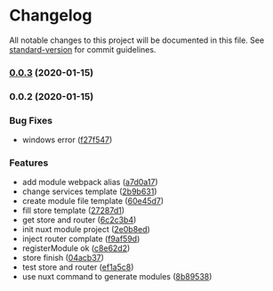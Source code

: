 # Changelog

All notable changes to this project will be documented in this file. See [standard-version](https://github.com/conventional-changelog/standard-version) for commit guidelines.

### [0.0.3](///compare/v0.0.2...v0.0.3) (2020-01-15)

### 0.0.2 (2020-01-15)


### Bug Fixes

* windows error ([f27f547](///commit/f27f547))


### Features

* add module webpack alias ([a7d0a17](///commit/a7d0a17))
* change services template ([2b9b631](///commit/2b9b631))
* create module file template ([60e45d7](///commit/60e45d7))
* fill store template ([27287d1](///commit/27287d1))
* get store and router ([6c2c3b4](///commit/6c2c3b4))
* init nuxt module project ([2e0b8ed](///commit/2e0b8ed))
* inject router complate ([f9af59d](///commit/f9af59d))
* registerModule ok ([c8e62d2](///commit/c8e62d2))
* store finish ([04acb37](///commit/04acb37))
* test store and router ([ef1a5c8](///commit/ef1a5c8))
* use nuxt command to generate modules ([8b89538](///commit/8b89538))
